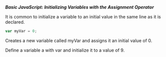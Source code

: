 ***Basic JavaScript: Initializing Variables with the Assignment Operator***

It is common to initialize a variable to an initial value in the same line as it is declared.

```javascript
var myVar = 0;
```

Creates a new variable called myVar and assigns it an initial value of 0.


Define a variable a with var and initialize it to a value of 9.
